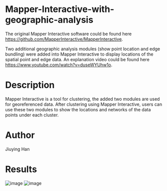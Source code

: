 # Mapper-Interactive-with-geographic-analysis
The original Mapper Interactive software could be found here https://github.com/MapperInteractive/MapperInteractive.

Two additional geographic analysis modules (show point location and edge bundling) were added into Mapper Interactive to display locations of the spatial point and edge data. An explanation video could be found here https://www.youtube.com/watch?v=duseWYUhw1o.

# Description
Mapper Interactive is a tool for clustering, the added two modules are used for georeferenced data. After clustering using Mapper Interactive, users can use these two modules to show the locations and networks of the data points under each cluster.

# Author
Jiuying Han

# Results
![image](https://user-images.githubusercontent.com/90343611/147511831-c1791610-d5d7-492f-93bd-bbbd5e70e6ee.png)
![image](https://user-images.githubusercontent.com/90343611/147511899-7e4e9c6d-38b0-492b-922c-96a728719f72.png)
